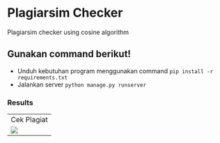# Plagiarsim Checker

Plagiarsim checker using cosine algorithm


## Gunakan command berikut!

- Unduh kebutuhan program menggunakan command `pip install -r requirements.txt`
- Jalankan server `python manage.py runserver`



### Results
<table>
  <tr>
    <td>Cek Plagiat </td>
  </tr>
  <tr>
    <td><img src="https://github.com/wreckitral/cek-plagiat-app-py/preview.png"></td>
  </tr>
 </table>
